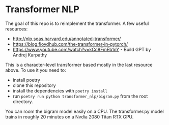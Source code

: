 # Transformer NLP

The goal of this repo is to reimplement the transformer. A few useful resources:
- http://nlp.seas.harvard.edu/annotated-transformer/
- https://blog.floydhub.com/the-transformer-in-pytorch/
- https://www.youtube.com/watch?v=kCc8FmEb1nY - Build GPT by Andrej Karpathy

This is a character-level transformer based mostly in the last resource above. To use it you need to:
- install poetry
- clone this repository
- install the dependencies with `poetry install`
- run `poetry run python transformer_nlp/bigram.py` from the root directory. 


You can room the bigram model easily on a CPU. The transformer.py model trains in roughly 20 minutes on a Nvdia 2080 Titan RTX GPU. 